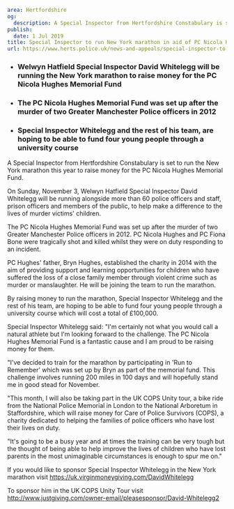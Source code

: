```yaml
area: Hertfordshire
og:
  description: A Special Inspector from Hertfordshire Constabulary is set to run the New York marathon this year to raise money for the PC Nicola Hughes Memorial Fund.
publish:
  date: 1 Jul 2019
title: Special Inspector to run New York marathon in aid of PC Nicola Hughes Memorial Fund
url: https://www.herts.police.uk/news-and-appeals/special-inspector-to-run-new-york-marathon-in-aid-of-pc-nicola-hughes-memorial-fund-0438
```

* ### Welwyn Hatfield Special Inspector David Whitelegg will be running the New York marathon to raise money for the PC Nicola Hughes Memorial Fund

 * ### The PC Nicola Hughes Memorial Fund was set up after the murder of two Greater Manchester Police officers in 2012

 * ### Special Inspector Whitelegg and the rest of his team, are hoping to be able to fund four young people through a university course

A Special Inspector from Hertfordshire Constabulary is set to run the New York marathon this year to raise money for the PC Nicola Hughes Memorial Fund.

On Sunday, November 3, Welwyn Hatfield Special Inspector David Whitelegg will be running alongside more than 60 police officers and staff, prison officers and members of the public, to help make a difference to the lives of murder victims' children.

The PC Nicola Hughes Memorial Fund was set up after the murder of two Greater Manchester Police officers in 2012. PC Nicola Hughes and PC Fiona Bone were tragically shot and killed whilst they were on duty responding to an incident.

PC Hughes' father, Bryn Hughes, established the charity in 2014 with the aim of providing support and learning opportunities for children who have suffered the loss of a close family member through violent crime such as murder or manslaughter. He will be joining the team to run the marathon.

By raising money to run the marathon, Special Inspector Whitelegg and the rest of his team, are hoping to be able to fund four young people through a university course which will cost a total of £100,000.

Special Inspector Whitelegg said: "I'm certainly not what you would call a natural athlete but I'm looking forward to the challenge. The PC Nicola Hughes Memorial Fund is a fantastic cause and I am proud to be raising money for them.

"I've decided to train for the marathon by participating in 'Run to Remember' which was set up by Bryn as part of the memorial fund. This challenge involves running 200 miles in 100 days and will hopefully stand me in good stead for November.

"This month, I will also be taking part in the UK COPS Unity tour, a bike ride from the National Police Memorial in London to the National Arboretum in Staffordshire, which will raise money for Care of Police Survivors (COPS), a charity dedicated to helping the families of police officers who have lost their lives on duty.

"It's going to be a busy year and at times the training can be very tough but the thought of being able to help improve the lives of children who have lost parents in the most unimaginable circumstances is enough to spur me on."

If you would like to sponsor Special Inspector Whitelegg in the New York marathon visit https://uk.virginmoneygiving.com/DavidWhitelegg

To sponsor him in the UK COPS Unity Tour visit http://www.justgiving.com/owner-email/pleasesponsor/David-Whitelegg2
